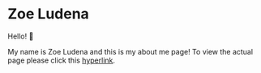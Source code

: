 # Zoe Ludena

Hello! 👋

My name is Zoe Ludena and this is my about me page! To view the actual page please click this <a href = "https://zoeludena.github.io/zoe_ludena/">hyperlink</a>.
